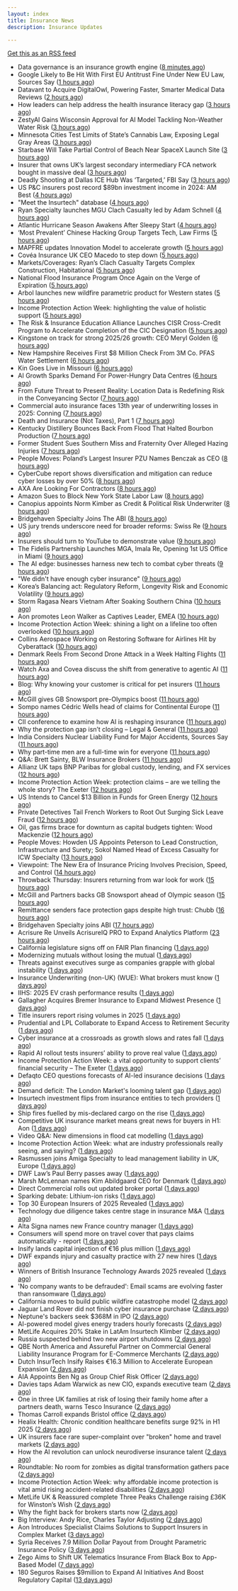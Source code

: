 ```yaml
---
layout: index
title: Insurance News
description: Insurance Updates

---
```


[Get this as an RSS feed](/insurance.rss)

<!-- news_marker starts -->
- Data governance is an insurance growth engine ([8 minutes ago](https://www.dig-in.com/opinion/data-governance-is-an-insurance-growth-engine))
- Google Likely to Be Hit With First EU Antitrust Fine Under New EU Law, Sources Say ([1 hours ago](https://www.insurancejournal.com/news/international/2025/09/25/840643.htm))
- Datavant to Acquire DigitalOwl, Powering Faster, Smarter Medical Data Reviews ([2 hours ago](https://www.insurtechinsights.com/datavant-to-acquire-digitalowl-powering-faster-smarter-medical-data-reviews/))
- How leaders can help address the health insurance literacy gap ([3 hours ago](https://www.dig-in.com/news/help-employees-navigate-their-health-insurance-coverage))
- ZestyAI Gains Wisconsin Approval for AI Model Tackling Non-Weather Water Risk ([3 hours ago](https://www.insurancejournal.com/news/midwest/2025/09/25/840617.htm))
- Minnesota Cities Test Limits of State’s Cannabis Law, Exposing Legal Gray Areas ([3 hours ago](https://www.insurancejournal.com/news/midwest/2025/09/25/840613.htm))
- Starbase Will Take Partial Control of Beach Near SpaceX Launch Site ([3 hours ago](https://www.insurancejournal.com/news/southcentral/2025/09/25/840610.htm))
- Insurer that owns UK’s largest secondary intermediary FCA network bought in massive deal ([3 hours ago](https://www.insurancebusinessmag.com/uk/news/breaking-news/insurer-that-owns-uks-largest-secondary-intermediary-fca-network-bought-in-massive-deal-550970.aspx))
- Deadly Shooting at Dallas ICE Hub Was ‘Targeted,’ FBI Say ([3 hours ago](https://www.insurancejournal.com/news/southcentral/2025/09/25/840604.htm))
- US P&C insurers post record $89bn investment income in 2024: AM Best ([4 hours ago](https://www.reinsurancene.ws/us-pc-insurers-post-record-89bn-investment-income-in-2024-am-best/))
- "Meet the Insurtech" database ([4 hours ago](https://www.dig-in.com/news/digital-insurances-meet-the-insurtech-database))
- Ryan Specialty launches MGU Clach Casualty led by Adam Schnell ([4 hours ago](https://www.reinsurancene.ws/ryan-specialty-launches-mgu-clach-casualty-led-by-adam-schnell/))
- Atlantic Hurricane Season Awakens After Sleepy Start ([4 hours ago](https://www.insurancejournal.com/news/national/2025/09/25/840589.htm))
- ‘Most Prevalent’ Chinese Hacking Group Targets Tech, Law Firms ([5 hours ago](https://www.insurancejournal.com/news/national/2025/09/25/840585.htm))
- MAPFRE updates Innovation Model to accelerate growth ([5 hours ago](https://www.reinsurancene.ws/mapfre-updates-innovation-model-to-accelerate-growth/))
- Covéa Insurance UK CEO Macedo to step down ([5 hours ago](https://www.postonline.co.uk/news/7959100/cov%C3%A9a-insurance-uk-ceo-macedo-to-step-down))
- Markets/Coverages: Ryan’s Clach Casualty Targets Complex Construction, Habitational ([5 hours ago](https://www.insurancejournal.com/news/national/2025/09/25/840409.htm))
- National Flood Insurance Program Once Again on the Verge of Expiration ([5 hours ago](https://www.insurancejournal.com/news/national/2025/09/25/840560.htm))
- Arbol launches new wildfire parametric product for Western states ([5 hours ago](https://www.reinsurancene.ws/arbol-launches-new-wildfire-parametric-product-for-western-states/))
- Income Protection Action Week: highlighting the value of holistic support ([5 hours ago](https://ifamagazine.com/income-protection-action-week-highlighting-the-value-of-holistic-support-as-day-four-draws-to-a-close/))
- The Risk & Insurance Education Alliance Launches CISR Cross-Credit Program to Accelerate Completion of the CIC Designation ([5 hours ago](https://www.insurancejournal.com/services/newswire/2025/09/25/840467.htm))
- Kingstone on track for strong 2025/26 growth: CEO Meryl Golden ([6 hours ago](https://www.reinsurancene.ws/kingstone-on-track-for-strong-2025-26-growth-ceo-meryl-golden/))
- New Hampshire Receives First $8 Million Check From 3M Co. PFAS Water Settlement ([6 hours ago](https://www.insurancejournal.com/news/east/2025/09/25/840567.htm))
- Kin Goes Live in Missouri ([6 hours ago](https://insurance-edge.net/2025/09/25/kin-goes-live-in-missouri/))
- AI Growth Sparks Demand For Power-Hungry Data Centres ([6 hours ago](https://insurance-edge.net/2025/09/25/ai-growth-sparks-demand-for-power-hungry-data-centres/))
- From Future Threat to Present Reality: Location Data is Redefining Risk in the Conveyancing Sector ([7 hours ago](https://insurance-edge.net/2025/09/25/from-future-threat-to-present-reality-location-data-is-redefining-risk-in-the-conveyancing-sector/))
- Commercial auto insurance faces 13th year of underwriting losses in 2025: Conning ([7 hours ago](https://www.reinsurancene.ws/commercial-auto-insurance-faces-13th-year-of-underwriting-losses-in-2025-conning/))
- Death and Insurance (Not Taxes), Part 1 ([7 hours ago](https://www.insurancejournal.com/blogs/academy-journal/2025/09/25/839745.htm))
- Kentucky Distillery Bounces Back From Flood That Halted Bourbon Production ([7 hours ago](https://www.insurancejournal.com/news/southeast/2025/09/25/840551.htm))
- Former Student Sues Southern Miss and Fraternity Over Alleged Hazing Injuries ([7 hours ago](https://www.insurancejournal.com/news/southeast/2025/09/25/840546.htm))
- People Moves: Poland’s Largest Insurer PZU Names Benczak as CEO ([8 hours ago](https://www.insurancejournal.com/news/international/2025/09/25/840536.htm))
- CyberCube report shows diversification and mitigation can reduce cyber losses by over 50% ([8 hours ago](https://www.reinsurancene.ws/cybercube-report-shows-diversification-and-mitigation-can-reduce-cyber-losses-by-over-50/))
- AXA Are Looking For Contractors ([8 hours ago](https://insurance-edge.net/2025/09/25/axa-are-looking-for-contractors/))
- Amazon Sues to Block New York State Labor Law ([8 hours ago](https://www.insurancejournal.com/news/east/2025/09/25/840532.htm))
- Canopius appoints Norm Kimber as Credit & Political Risk Underwriter ([8 hours ago](https://www.reinsurancene.ws/canopius-appoints-norm-kimber-as-credit-political-risk-underwriter/))
- Bridgehaven Specialty Joins The ABI ([8 hours ago](https://insurance-edge.net/2025/09/25/bridgehaven-specialty-joins-the-abi/))
- US jury trends underscore need for broader reforms: Swiss Re ([9 hours ago](https://www.reinsurancene.ws/us-jury-trends-underscore-need-for-broader-reforms-swiss-re/))
- Insurers should turn to YouTube to demonstrate value ([9 hours ago](https://www.postonline.co.uk/personal/7959097/insurers-should-turn-to-youtube-to-demonstrate-value))
- The Fidelis Partnership Launches MGA, Imala Re, Opening 1st US Office in Miami ([9 hours ago](https://www.insurancejournal.com/news/international/2025/09/25/840524.htm))
- The AI edge: businesses harness new tech to combat cyber threats ([9 hours ago](https://www.insurancebusinessmag.com/uk/news/cyber/the-ai-edge-businesses-harness-new-tech-to-combat-cyber-threats-550909.aspx))
- "We didn't have enough cyber insurance" ([9 hours ago](https://www.insurancebusinessmag.com/uk/news/cyber/we-didnt-have-enough-cyber-insurance-550905.aspx))
- Korea’s Balancing act: Regulatory Reform, Longevity Risk and Economic Volatility ([9 hours ago](https://insurance-edge.net/2025/09/25/koreas-balancing-act-regulatory-reform-longevity-risk-and-economic-volatility/))
- Storm Ragasa Nears Vietnam After Soaking Southern China ([10 hours ago](https://www.insurancejournal.com/news/international/2025/09/25/840517.htm))
- Aon promotes Leon Walker as Captives Leader, EMEA ([10 hours ago](https://www.reinsurancene.ws/aon-promotes-leon-walker-as-captives-leader-emea/))
- Income Protection Action Week: shining a light on a lifeline too often overlooked ([10 hours ago](https://ifamagazine.com/income-protection-action-week-shining-a-light-on-a-lifeline-too-often-overlooked/))
- Collins Aerospace Working on Restoring Software for Airlines Hit by Cyberattack ([10 hours ago](https://www.insurancejournal.com/news/international/2025/09/25/840514.htm))
- Denmark Reels From Second Drone Attack in a Week Halting Flights ([11 hours ago](https://www.insurancejournal.com/news/international/2025/09/25/840509.htm))
- Watch Axa and Covea discuss the shift from generative to agentic AI ([11 hours ago](https://www.postonline.co.uk/technology/7959091/watch-axa-and-covea-discuss-the-shift-from-generative-to-agentic-ai))
- Blog: Why knowing your customer is critical for pet insurers ([11 hours ago](https://www.postonline.co.uk/market-access/7959036/blog-why-knowing-your-customer-is-critical-for-pet-insurers))
- McGill gives GB Snowsport pre-Olympics boost ([11 hours ago](https://www.postonline.co.uk/news/7959093/mcgill-gives-gb-snowsport-pre-olympics-boost))
- Sompo names Cédric Wells head of claims for Continental Europe ([11 hours ago](https://www.insurancebusinessmag.com/uk/news/claims/sompo-names-cedric-wells-head-of-claims-for-continental-europe-550891.aspx))
- CII conference to examine how AI is reshaping insurance ([11 hours ago](https://www.postonline.co.uk/news/7959076/cii-conference-to-examine-how-ai-is-reshaping-insurance))
- Why the protection gap isn’t closing – Legal & General ([11 hours ago](https://ifamagazine.com/why-the-protection-gap-isnt-closing-legal-general/))
- India Considers Nuclear Liability Fund for Major Accidents, Sources Say ([11 hours ago](https://www.insurancejournal.com/news/international/2025/09/25/840502.htm))
- Why part-time men are a full-time win for everyone ([11 hours ago](https://www.postonline.co.uk/people/7959063/why-part-time-men-are-a-full-time-win-for-everyone))
- Q&A: Brett Sainty, BLW Insurance Brokers ([11 hours ago](https://www.postonline.co.uk/broker/7958132/qa-brett-sainty-blw-insurance-brokers))
- Allianz UK taps BNP Paribas for global custody, lending, and FX services ([12 hours ago](https://www.insurancebusinessmag.com/uk/news/breaking-news/allianz-uk-taps-bnp-paribas-for-global-custody-lending-and-fx-services-550888.aspx))
- Income Protection Action Week: protection claims – are we telling the whole story? The Exeter ([12 hours ago](https://ifamagazine.com/income-protection-claims-are-we-telling-the-whole-story-the-exeter/))
- US Intends to Cancel $13 Billion in Funds for Green Energy ([12 hours ago](https://www.insurancejournal.com/news/national/2025/09/25/840496.htm))
- Private Detectives Tail French Workers to Root Out Surging Sick Leave Fraud ([12 hours ago](https://www.insurancejournal.com/news/international/2025/09/25/840445.htm))
- Oil, gas firms brace for downturn as capital budgets tighten: Wood Mackenzie ([12 hours ago](https://www.insurancebusinessmag.com/uk/news/breaking-news/oil-gas-firms-brace-for-downturn-as-capital-budgets-tighten-wood-mackenzie-550881.aspx))
- People Moves: Howden US Appoints Peterson to Lead Construction, Infrastructure and Surety; Sokol Named Head of Excess Casualty for ICW Specialty ([13 hours ago](https://www.insurancejournal.com/news/national/2025/09/25/840427.htm))
- Viewpoint: The New Era of Insurance Pricing Involves Precision, Speed, and Control ([14 hours ago](https://www.insurancejournal.com/news/national/2025/09/25/840417.htm))
- Throwback Thursday: Insurers returning from war look for work ([15 hours ago](https://www.postonline.co.uk/broker/7956767/throwback-thursday-insurers-returning-from-war-look-for-work))
- McGill and Partners backs GB Snowsport ahead of Olympic season ([15 hours ago](https://www.insurancebusinessmag.com/uk/news/breaking-news/mcgill-and-partners-backs-gb-snowsport-ahead-of-olympic-season-550851.aspx))
- Remittance senders face protection gaps despite high trust: Chubb ([16 hours ago](https://www.insurancebusinessmag.com/uk/news/breaking-news/remittance-senders-face-protection-gaps-despite-high-trust-chubb-550919.aspx))
- Bridgehaven Specialty joins ABI ([17 hours ago](https://www.insurancebusinessmag.com/uk/news/breaking-news/bridgehaven-specialty-joins-abi-550847.aspx))
- Acrisure Re Unveils AcrisureIQ PRO to Expand Analytics Platform ([23 hours ago](https://www.insurtechinsights.com/acrisure-re-unveils-acrisureiq-pro-to-expand-analytics-platform/))
- California legislature signs off on FAIR Plan financing ([1 days ago](https://www.dig-in.com/news/california-legislature-signs-off-on-fair-plan-financing))
- Modernizing mutuals without losing the mutual ([1 days ago](https://www.dig-in.com/opinion/modernizing-mutuals-without-losing-the-mutual))
- Threats against executives surge as companies grapple with global instability ([1 days ago](https://www.insurancebusinessmag.com/uk/business-strategy/threats-against-executives-surge-as-companies-grapple-with-global-instability-550828.aspx))
- Insurance Underwriting (non-UK) (WUE): What brokers must know ([1 days ago](https://www.insurancebusinessmag.com/uk/guides/insurance-underwriting-nonuk-wue-what-brokers-must-know-550827.aspx))
- IIHS: 2025 EV crash performance results ([1 days ago](https://www.dig-in.com/news/iihs-2025-ev-crash-performance-results))
- Gallagher Acquires Bremer Insurance to Expand Midwest Presence ([1 days ago](https://www.insurtechinsights.com/gallagher-acquires-bremer-insurance-to-expand-midwest-presence/))
- Title insurers report rising volumes in 2025 ([1 days ago](https://www.dig-in.com/news/title-insurers-see-increased-volumes-in-2025))
- Prudential and LPL Collaborate to Expand Access to Retirement Security ([1 days ago](https://www.insurtechinsights.com/prudential-and-lpl-collaborate-to-expand-access-to-retirement-security/))
- Cyber insurance at a crossroads as growth slows and rates fall ([1 days ago](https://www.insurancebusinessmag.com/uk/news/cyber/cyber-insurance-at-a-crossroads-as-growth-slows-and-rates-fall-550790.aspx))
- Rapid AI rollout tests insurers’ ability to prove real value ([1 days ago](https://www.postonline.co.uk/news/7959090/rapid-ai-rollout-tests-insurers%E2%80%99-ability-to-prove-real-value))
- Income Protection Action Week: a vital opportunity to support clients’ financial security – The Exeter ([1 days ago](https://ifamagazine.com/income-protection-action-week-a-vital-opportunity-to-support-clients-financial-security-the-exeter/))
- Defaqto CEO questions forecasts of AI-led insurance decisions ([1 days ago](https://www.postonline.co.uk/technology/7959089/defaqto-ceo-questions-forecasts-of-ai-led-insurance-decisions))
- Demand deficit: The London Market's looming talent gap ([1 days ago](https://www.insurancebusinessmag.com/uk/news/diversity-inclusion/demand-deficit-the-london-markets-looming-talent-gap-550748.aspx))
- Insurtech investment flips from insurance entities to tech providers ([1 days ago](https://www.postonline.co.uk/technology/7959087/insurtech-investment-flips-from-insurance-entities-to-tech-providers))
- Ship fires fuelled by mis-declared cargo on the rise ([1 days ago](https://www.postonline.co.uk/news/7959085/ship-fires-fuelled-by-mis-declared-cargo-on-the-rise))
- Competitive UK insurance market means great news for buyers in H1: Aon ([1 days ago](https://www.insurancebusinessmag.com/uk/news/breaking-news/competitive-uk-insurance-market-means-great-news-for-buyers-in-h1-aon-550741.aspx))
- Video Q&A: New dimensions in flood cat modelling ([1 days ago](https://www.postonline.co.uk/technology/7959047/video-qa-new-dimensions-in-flood-cat-modelling))
- Income Protection Action Week: what are industry professionals really seeing, and saying? ([1 days ago](https://ifamagazine.com/income-protection-action-week-what-are-industry-professionals-really-seeing-and-saying/))
- Rasmussen joins Amiga Specialty to lead management liability in UK, Europe ([1 days ago](https://www.insurancebusinessmag.com/uk/news/breaking-news/rasmussen-joins-amiga-specialty-to-lead-management-liability-in-uk-europe-550735.aspx))
- DWF Law’s Paul Berry passes away ([1 days ago](https://www.postonline.co.uk/news/7959086/dwf-laws-paul-berry-passes-away))
- Marsh McLennan names Kim Abildgaard CEO for Denmark ([1 days ago](https://www.insurancebusinessmag.com/uk/news/breaking-news/marsh-mclennan-names-kim-abildgaard-ceo-for-denmark-550717.aspx))
- Direct Commercial rolls out updated broker portal ([1 days ago](https://www.postonline.co.uk/broker/7959081/direct-commercial-rolls-out-updated-broker-portal))
- Sparking debate: Lithium-ion risks ([1 days ago](https://www.postonline.co.uk/regulation/7959010/sparking-debate-lithium-ion-risks))
- Top 30 European Insurers of 2025 Revealed ([1 days ago](https://www.postonline.co.uk/personal/7958243/top-30-european-insurers-of-2025-revealed))
- Technology due diligence takes centre stage in insurance M&A ([1 days ago](https://www.postonline.co.uk/technology/7958262/technology-due-diligence-takes-centre-stage-in-insurance-ma))
- Alta Signa names new France country manager ([1 days ago](https://www.insurancebusinessmag.com/uk/news/breaking-news/alta-signa-names-new-france-country-manager-550695.aspx))
- Consumers will spend more on travel cover that pays claims automatically - report ([1 days ago](https://www.insurancebusinessmag.com/uk/news/travel/consumers-will-spend-more-on-travel-cover-that-pays-claims-automatically--report-550692.aspx))
- Insify lands capital injection of €16 plus million ([1 days ago](https://www.insurancebusinessmag.com/uk/news/breaking-news/insify-lands-capital-injection-of-16-plus-million-550686.aspx))
- DWF expands injury and casualty practice with 27 new hires ([1 days ago](https://www.insurancebusinessmag.com/uk/news/breaking-news/dwf-expands-injury-and-casualty-practice-with-27-new-hires-550685.aspx))
- Winners of British Insurance Technology Awards 2025 revealed ([1 days ago](https://www.postonline.co.uk/technology/7959079/winners-of-british-insurance-technology-awards-2025-revealed))
- 'No company wants to be defrauded': Email scams are evolving faster than ransomware ([1 days ago](https://www.insurancebusinessmag.com/uk/news/cyber/no-company-wants-to-be-defrauded-email-scams-are-evolving-faster-than-ransomware-549985.aspx))
- California moves to build public wildfire catastrophe model ([2 days ago](https://www.dig-in.com/news/california-moves-to-build-public-wildfire-catastrophe-model))
- Jaguar Land Rover did not finish cyber insurance purchase ([2 days ago](https://www.insurancebusinessmag.com/uk/news/breaking-news/jaguar-land-rover-did-not-finish-cyber-insurance-purchase-550708.aspx))
- Neptune's backers seek $368M in IPO ([2 days ago](https://www.dig-in.com/articles/neptunes-backers-seek-368m-in-ipo))
- AI-powered model gives energy traders hourly forecasts ([2 days ago](https://www.dig-in.com/articles/ai-powered-model-gives-energy-traders-hourly-forecasts))
- MetLife Acquires 20% Stake in LatAm Insurtech Klimber ([2 days ago](https://www.insurtechinsights.com/metlife-acquires-20-stake-in-latam-insurtech-klimber/))
- Russia suspected behind two new airport shutdowns ([2 days ago](https://www.insurancebusinessmag.com/uk/news/breaking-news/russia-suspected-behind-two-new-airport-shutdowns-550662.aspx))
- QBE North America and Assureful Partner on Commercial General Liability Insurance Program for E-Commerce Merchants ([2 days ago](https://www.insurtechinsights.com/qbe-north-america-and-assureful-partner-on-commercial-general-liability-insurance-program-for-e-commerce-merchants/))
- Dutch InsurTech Insify Raises €16.3 Million to Accelerate European Expansion ([2 days ago](https://www.insurtechinsights.com/dutch-insurtech-insify-raises-e16-3-million-to-accelerate-european-expansion/))
- AIA Appoints Ben Ng as Group Chief Risk Officer ([2 days ago](https://www.insurtechinsights.com/aia-appoints-ben-ng-as-group-chief-risk-officer/))
- Davies taps Adam Warwick as new CIO, expands executive team ([2 days ago](https://www.insurancebusinessmag.com/uk/news/breaking-news/davies-taps-adam-warwick-as-new-cio-expands-executive-team-550630.aspx))
- One in three UK families at risk of losing their family home after a partners death, warns Tesco Insurance ([2 days ago](https://ifamagazine.com/one-in-three-uk-families-at-risk-of-losing-their-family-home-after-a-partners-death-warns-tesco-insurance/))
- Thomas Carroll expands Bristol office ([2 days ago](https://www.postonline.co.uk/broker/7959080/thomas-carroll-expands-bristol-office))
- Healix Health: Chronic condition healthcare benefits surge 92% in H1 2025 ([2 days ago](https://ifamagazine.com/healix-health-chronic-condition-healthcare-benefits-surge-92-in-h1-2025/))
- UK insurers face rare super-complaint over "broken" home and travel markets ([2 days ago](https://www.insurancebusinessmag.com/uk/news/breaking-news/uk-insurers-face-rare-supercomplaint-over-broken-home-and-travel-markets-550601.aspx))
- How the AI revolution can unlock neurodiverse insurance talent ([2 days ago](https://www.postonline.co.uk/people/7958951/how-the-ai-revolution-can-unlock-neurodiverse-insurance-talent))
- Roundtable: No room for zombies as digital transformation gathers pace ([2 days ago](https://www.postonline.co.uk/market-access/technology/7958957/roundtable-no-room-for-zombies-as-digital-transformation-gathers-pace))
- Income Protection Action Week: why affordable income protection is vital amid rising accident-related disabilities ([2 days ago](https://ifamagazine.com/income-protection-action-week-why-affordable-income-protection-is-vital-amid-rising-accident-related-disabilities/))
- MetLife UK & Reassured complete Three Peaks Challenge raising £36K for Winston’s Wish ([2 days ago](https://ifamagazine.com/metlife-uk-reassured-complete-three-peaks-challenge-raising-36k-for-winstons-wish/))
- Why the fight back for brokers starts now ([2 days ago](https://www.postonline.co.uk/broker/7959061/why-the-fight-back-for-brokers-starts-now))
- Big Interview: Andy Rice, Charles Taylor Adjusting ([2 days ago](https://www.postonline.co.uk/claims/7958280/big-interview-andy-rice-charles-taylor-adjusting))
- Aon Introduces Specialist Claims Solutions to Support Insurers in Complex Market ([3 days ago](https://www.insurtechinsights.com/aon-introduces-specialist-claims-solutions-to-support-insurers-in-complex-market/))
- Syria Receives 7.9 Million Dollar Payout from Drought Parametric Insurance Policy ([3 days ago](https://www.insurtechinsights.com/syria-receives-7-9-million-dollar-payout-from-drought-parametric-insurance-policy/))
- Zego Aims to Shift UK Telematics Insurance From Black Box to App-Based Model ([7 days ago](https://thefintechtimes.com/zego-aims-to-shift-uk-telematics-insurance-from-black-box-to-app-based-model/))
- 180 Seguros Raises $9million to Expand AI Initiatives And Boost Regulatory Capital ([13 days ago](https://thefintechtimes.com/180-seguros-raises-9m-to-expand-ai-initiatives-and-boost-regulatory-capital/))

<!-- news_marker ends -->